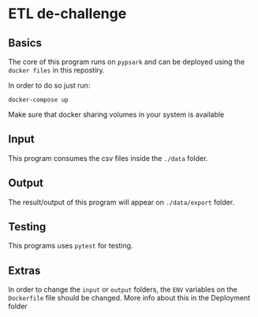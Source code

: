 # ETL de-challenge

## Basics
The core of this program runs on `pypsark` and can be deployed using the `docker files` in this repostiry.

In order to do so just run: 
```
docker-compose up
```
Make sure that docker  sharing volumes in your system is available 
## Input
This program consumes the csv files inside the `./data` folder.

## Output
The result/output of this program will appear on `./data/export` folder.

## Testing
This programs uses `pytest` for testing.

## Extras
In order to change the `input` or `output` folders, the `ENV` variables on the `Dockerfile` file should be changed. More info about this in the Deployment folder